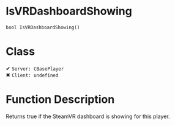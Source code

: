# IsVRDashboardShowing
```
bool IsVRDashboardShowing()
```
# Class
✔ `Server: CBasePlayer`  
✖ `Client: undefined`  

# Function Description
Returns true if the SteamVR dashboard is showing for this player.
